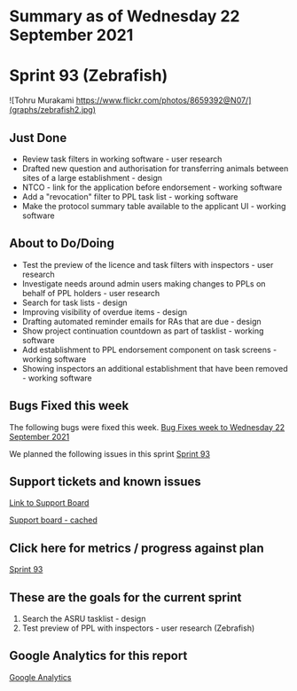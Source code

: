 # Summary as of Wednesday 22 September 2021 

# Sprint 93 (Zebrafish)

![Tohru Murakami https://www.flickr.com/photos/8659392@N07/](graphs/zebrafish2.jpg)

## Just Done
* Review task filters in working software - user research
* Drafted new question and authorisation for transferring animals between sites of a large establishment - design
* NTCO - link for the application before endorsement - working software
* Add a "revocation" filter to PPL task list - working software
* Make the protocol summary table available to the applicant UI - working software

## About to Do/Doing
* Test the preview of the licence and task filters with inspectors - user research
* Investigate needs around admin users making changes to PPLs on behalf of PPL holders - user research
* Search for task lists - design
* Improving visibility of overdue items - design
* Drafting automated reminder emails for RAs that are due - design
* Show project continuation countdown as part of tasklist - working software
* Add establishment to PPL endorsement component on task screens - working software
* Showing inspectors an additional establishment that have been removed - working software

## Bugs Fixed this week
The following bugs were fixed this week.
[Bug Fixes week to Wednesday 22 September 2021](graphs/bugs22092021.png)

We planned the following issues in this sprint 
[Sprint 93](graphs/sprint22092021.png)

## Support tickets and known issues
[Link to Support Board](https://collaboration.homeoffice.gov.uk/jira/secure/RapidBoard.jspa?rapidView=1717&selectedIssue=ASSB-253)

[Support board - cached](graphs/supportBoard22092021.png)

## Click here for metrics / progress against plan
[Sprint 93](graphs/progress22092021.png)

## These are the goals for the current sprint
1. Search the ASRU tasklist - design
2. Test preview of PPL with inspectors - user research (Zebrafish)

## Google Analytics for this report
[Google Analytics](graphs/GA22092021.png)

